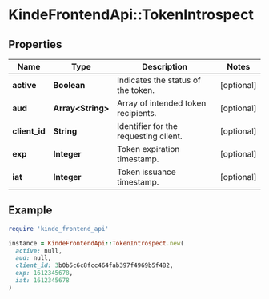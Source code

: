 # KindeFrontendApi::TokenIntrospect

## Properties

| Name | Type | Description | Notes |
| ---- | ---- | ----------- | ----- |
| **active** | **Boolean** | Indicates the status of the token. | [optional] |
| **aud** | **Array&lt;String&gt;** | Array of intended token recipients. | [optional] |
| **client_id** | **String** | Identifier for the requesting client. | [optional] |
| **exp** | **Integer** | Token expiration timestamp. | [optional] |
| **iat** | **Integer** | Token issuance timestamp. | [optional] |

## Example

```ruby
require 'kinde_frontend_api'

instance = KindeFrontendApi::TokenIntrospect.new(
  active: null,
  aud: null,
  client_id: 3b0b5c6c8fcc464fab397f4969b5f482,
  exp: 1612345678,
  iat: 1612345678
)
```

